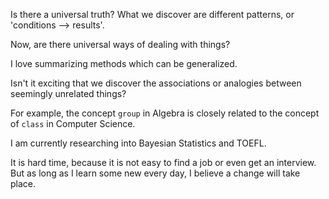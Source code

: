Is there a universal truth? What we discover are different patterns, or 'conditions --> results'.

Now, are there universal ways of dealing with things? 

I love summarizing methods which can be generalized.

Isn't it exciting that we discover the associations or analogies between seemingly unrelated things?

For example, the concept `group` in Algebra is closely related to the concept of `class` in Computer Science.

I am currently researching into Bayesian Statistics and TOEFL.

It is hard time, because it is not easy to find a job or even get an interview. But as long as I learn some new every day, I believe a change will take place.
